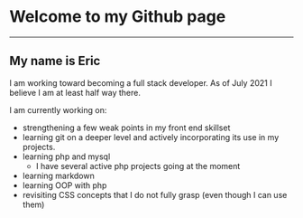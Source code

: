 # Welcome to my Github page

---

## My name is Eric

I am working toward becoming a full stack developer. As of July 2021 I believe I am at least half way there. 

I am currently working on: 

- strengthening a few weak points in my front end skillset 
- learning git on a deeper level and actively incorporating its use in my projects.
- learning php and mysql
    - I have several active php projects going at the moment
- learning markdown
- learning OOP with php 
- revisiting CSS concepts that I do not fully grasp (even though I can use them)



<!--
**eherod/eherod** is a ✨ _special_ ✨ repository because its `README.md` (this file) appears on your GitHub profile.

Here are some ideas to get you started:

- 🔭 I’m currently working on ...
- 🌱 I’m currently learning ...
- 👯 I’m looking to collaborate on ...
- 🤔 I’m looking for help with ...
- 💬 Ask me about ...
- 📫 How to reach me: ...
- 😄 Pronouns: ...
- ⚡ Fun fact: ...
-->

